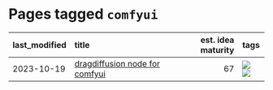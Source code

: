 # Pages tagged `comfyui`

|last_modified|title|est. idea maturity|tags
|:---|:---|---:|:---|
|2023-10-19|[dragdiffusion node for comfyui](../comfyui_dragdiffusion.md)|67|[![](https://img.shields.io/badge/tag-comfyui-d3fceb)](../tags/comfyui.md) [![](https://img.shields.io/badge/tag-tooling-b7fb0)](../tags/tooling.md)|